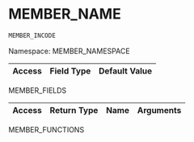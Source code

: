 # MEMBER_NAME
   ``` csharp
   MEMBER_INCODE
   ```
Namespace: MEMBER_NAMESPACE

|Access|Field Type|Default Value|
|-|:-|:-:| 
MEMBER_FIELDS

|Access|Return Type|Name|Arguments|
|-|:-|:-:|:-:|
MEMBER_FUNCTIONS
